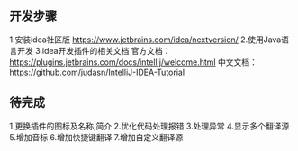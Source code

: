 ## 开发步骤

1.安装idea社区版 https://www.jetbrains.com/idea/nextversion/
2.使用Java语言开发
3.idea开发插件的相关文档
    官方文档：https://plugins.jetbrains.com/docs/intellij/welcome.html
    中文文档：https://github.com/judasn/IntelliJ-IDEA-Tutorial

## 待完成

1.更换插件的图标及名称,简介
2.优化代码处理报错
3.处理异常
4.显示多个翻译源
5.增加音标
6.增加快捷键翻译
7.增加自定义翻译源
